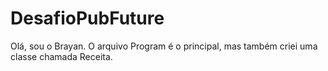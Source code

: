 # DesafioPubFuture
Olá, sou o Brayan. O arquivo Program é o principal, mas também criei uma classe chamada Receita.
